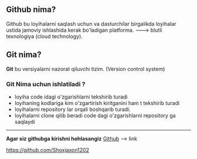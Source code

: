 ## Github nima?

Github bu loyihalarni saqlash uchun va dasturchilar birgalikda loyihalar ustida jamoviy ishlashida kerak bo'ladigan platforma. ---> blutli texnologiya (cloud technology).

## Git nima? 

**Git** bu versiyalarni nazorat qiluvchi tizim.
(Version control system)

### Git Nima uchun ishlatiladi ?
* loyiha code idagi o'zgarishlarni tekshirib turadi
* loyihaning kodlariga kim o'zgartirish kiritganini ham t      tekshirib turadi
* loyihalarni repository lar orqali boshqarib turadi. 
* loyihalarni clone qilib beradi code dagi o'zgarishlarni repository ga saqlaydi 


___

**Agar siz githubga kirishni hohlasangiz** 
[Github](https://github.com/) --> link

<https://github.com/Shoxjaxon1202>